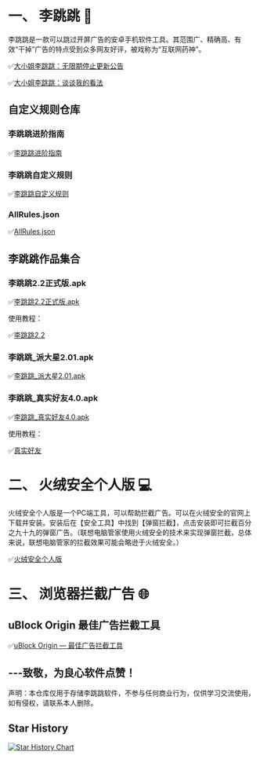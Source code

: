 # 一、 李跳跳 📱

李跳跳是一款可以跳过开屏广告的安卓手机软件工具。其范围广、精确高、有效“干掉”广告的特点受到众多网友好评，被戏称为“互联网药神”。

✅[大小姐李跳跳：无限期停止更新公告](https://mp.weixin.qq.com/s/ha6hHr40umlj-ExHdGFXXw)

✅[大小姐李跳跳：谈谈我的看法](https://mp.weixin.qq.com/s/gsC9STZlGrPNNEKUV4btkA)

## 自定义规则仓库

### 李跳跳进阶指南

✅[李跳跳进阶指南](https://juejin.cn/post/6938590373740544007#heading-8)

### 李跳跳自定义规则

✅[李跳跳自定义规则](https://github.com/Snoopy1866/LiTiaotiao-Custom-Rules/tree/main)

### AllRules.json

✅[AllRules.json](https://github.com/rongzhiy/LiTiaotiao/blob/main/AllRules.json)

## 李跳跳作品集合

### 李跳跳2.2正式版.apk

✅[李跳跳2.2正式版.apk](https://github.com/rongzhiy/LiTiaotiao/releases/download/new/Li_tiaotiao.2.2.apk)

使用教程：

✅[李跳跳2.2](https://www.bilibili.com/video/BV1rz4y1T7uv/?share_source=copy_web&vd_source=a6cccf0ec5cff281201d16f54d042779)

### 李跳跳_派大星2.01.apk

✅[李跳跳_派大星2.01.apk](https://github.com/rongzhiy/LiTiaotiao/releases/download/new/pai_daxing.2.01.apk)

### 李跳跳_真实好友4.0.apk

✅[李跳跳_真实好友4.0.apk](https://github.com/rongzhiy/LiTiaotiao/releases/download/new/Zhen_shihaoyou.4.0.apk)

使用教程：

✅[真实好友](https://www.bilibili.com/video/BV1GL4y1p7Pt/?share_source=copy_web&vd_source=a6cccf0ec5cff281201d16f54d042779)




# 二、 火绒安全个人版 💻

火绒安全个人版是一个PC端工具，可以帮助拦截广告。可以在火绒安全的官网上下载并安装。安装后在【安全工具】中找到【弹窗拦截】，点击安装即可拦截百分之九十九的弹窗广告。（联想电脑管家使用火绒安全的技术来实现弹窗拦截，总体来说，联想电脑管家的拦截效果可能会略逊于火绒安全。）
  
✅[火绒安全个人版](https://www.huorong.cn/)



# 三、 浏览器拦截广告 🌐

## uBlock Origin 最佳广告拦截工具  

✅[uBlock Origin — 最佳广告拦截工具](https://github.com/gorhill/uBlock)



## ---致敬，为良心软件点赞！

声明：本仓库仅用于存储李跳跳软件，不参与任何商业行为，仅供学习交流使用，如有侵权，请联系本人删除。


## Star History

<a href="https://star-history.com/?utm_source=bestxtools.com#rongzhiy/LiTiaotiao&Date">
  <picture>
    <source media="(prefers-color-scheme: dark)" srcset="https://api.star-history.com/svg?repos=rongzhiy/LiTiaotiao&type=Date&theme=dark" />
    <source media="(prefers-color-scheme: light)" srcset="https://api.star-history.com/svg?repos=rongzhiy/LiTiaotiao&type=Date" />
    <img alt="Star History Chart" src="https://api.star-history.com/svg?repos=rongzhiy/LiTiaotiao&type=Date" />
  </picture>
</a>
